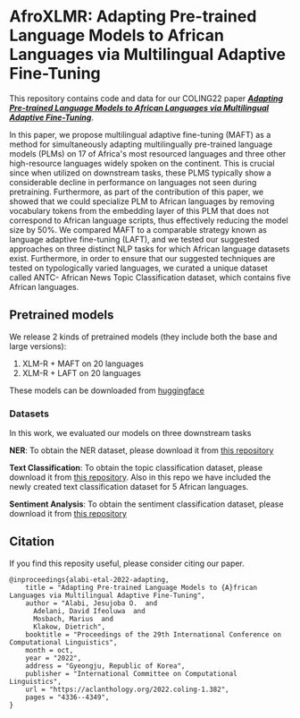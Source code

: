 # AfroXLMR: Adapting Pre-trained Language Models to African Languages via Multilingual Adaptive Fine-Tuning

This repository contains code and data for our COLING22 paper [***Adapting Pre-trained Language Models to African Languages via Multilingual Adaptive Fine-Tuning***](https://aclanthology.org/2022.coling-1.382/). 

In this paper, we propose multilingual adaptive fine-tuning (MAFT) as a method for simultaneously adapting multilingually pre-trained language models (PLMs) on 17 of Africa's most resourced languages and three other high-resource languages widely spoken on the continent. This is crucial since when utilized on downstream tasks, these PLMS typically show a considerable decline in performance on languages not seen during pretraining. Furthermore, as part of the contribution of this paper, we showed that we could specialize PLM to African languages by removing vocabulary tokens from the embedding layer of this PLM that does not correspond to African language scripts, thus effectively reducing the model size by 50%. We compared MAFT to a comparable strategy known as language adaptive fine-tuning (LAFT), and we tested our suggested approaches on three distinct NLP tasks for which African language datasets exist. Furthermore, in order to ensure that our suggested techniques are tested on typologically varied languages, we curated a unique dataset called ANTC- African News Topic Classification dataset, which contains five African languages. 


## Pretrained models

We release 2 kinds of pretrained models (they include both the base and large versions):
1. XLM-R + MAFT on 20 languages
2. XLM-R + LAFT on 20 languages

These models can be downloaded from [huggingface](https://huggingface.co/Davlan)

### Datasets
In this work, we evaluated our models on three downstream tasks

**NER**: To obtain the NER dataset, please download it from [this repository](https://github.com/masakhane-io/masakhane-ner)

**Text Classification**: To obtain the topic classification dataset, please download it from [this repository](https://github.com/uds-lsv/transfer-distant-transformer-african). Also in this repo we have included the newly created text classification dataset for 5 African languages.

**Sentiment Analysis**: To obtain the sentiment classification dataset, please download it from [this repository](https://github.com/hausanlp/NaijaSenti)




## Citation
If you find this reposity useful, please consider citing our paper.
```
@inproceedings{alabi-etal-2022-adapting,
    title = "Adapting Pre-trained Language Models to {A}frican Languages via Multilingual Adaptive Fine-Tuning",
    author = "Alabi, Jesujoba O.  and
      Adelani, David Ifeoluwa  and
      Mosbach, Marius  and
      Klakow, Dietrich",
    booktitle = "Proceedings of the 29th International Conference on Computational Linguistics",
    month = oct,
    year = "2022",
    address = "Gyeongju, Republic of Korea",
    publisher = "International Committee on Computational Linguistics",
    url = "https://aclanthology.org/2022.coling-1.382",
    pages = "4336--4349",
}
```
